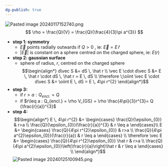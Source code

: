 ```yaml
---
dg-publish: true
---
```

![Pasted image 20240117152740.png](/img/user/pics/Pasted%20image%2020240117152740.png)
$$
\rho = \frac{Q}{V} = \frac{Q}{\frac{4}{3}\pi a^{3}}
$$
- **step 1: symmetry**
	- $\vec E$ points radially outwards if $Q>0$ , ie: $\vec E = E \, \hat r$
	- $|\vec E|$ is constant on a sphere centred on the charged sphere, ie: $E(r)$
- **step 2: gaussian surface**
	- sphere of radius, $r$, centred on the charged sphere
	$$\begin{align*}
	d\vec S &= dS \, \hat r \\
	\vec E \cdot d\vec S &= E \, \hat r \cdot dS \, \hat r = E \, dS \\
	\therefore \;\oiint \vec E \cdot d\vec S &= \oiint E \, dS = E \, 4\pi r^{2}
	\end{align*}$$
- **step 3:** 
	- if $r>a: Q_{encl.} = Q$ 
	- if $r\leq a : Q_{encl.} = \rho V_{GS} = \rho \frac{4\pi}{3}r^{3}= Q (\frac{r}{a})^{3}$
- **step 4:**$$\begin{align*}
E \, 4\pi r^{2} &= \begin{cases}
\frac{Q}{\epsilon_{0}} & r>a \\
\frac{Q}{\epsilon_{0}}(\frac{r}{a})^{3} & r \leq a
\end{cases}\\
E &= \begin{cases}
\frac{Q}{4\pi r^{2}\epsilon_{0}} & r>a \\
\frac{Q}{4\pi a^{2}\epsilon_{0}}(\frac{r}{a}) & r \leq a
\end{cases} \\
\therefore \vec E &= \begin{cases}
\frac{Q}{4\pi r^{2}\epsilon_{0}} \hat r & r>a \\
\frac{Q}{4\pi a^{2}\epsilon_{0}}\left(\frac{r}{a}\right)\hat r & r \leq a
\end{cases} \\
\end{align*}$$
![Pasted image 20240125100945.png](/img/user/pics/Pasted%20image%2020240125100945.png)
